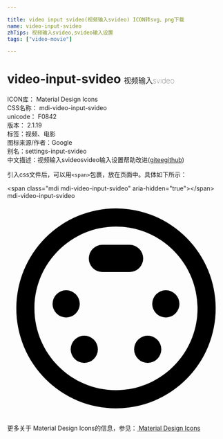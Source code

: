 ```yaml
---

title: video input svideo(视频输入svideo) ICON转svg、png下载
name: video-input-svideo
zhTips: 视频输入svideo,svideo输入设置
tags: ["video-movie"]

---
```


# video-input-svideo  <small style="font-size: 60%;font-weight: 100">视频输入svideo</small>


<div class="detail-page">
<p>
<span>
ICON库：
<span class="badge-secondary badge">Material Design Icons</span> 
</span>
<br/>
<span>
CSS名称：
<span class="badge-secondary badge">mdi-video-input-svideo</span> 
</span>
<br/>
<span>
unicode：
<span class="badge-secondary badge">F0842</span> 
<copy-btn content='F0842' btn-title=""></copy-btn>
<copy-btn :content='String.fromCodePoint(parseInt("F0842", 16))' btn-title="复制U"></copy-btn>
</span>
<br/>
<span>
版本：
<span class="badge-secondary badge">2.1.19</span> 
</span><br/><span>标签：<span class="badge-light badge"><router-link to="/tags/video-movie.html">视频、电影</router-link></span></span>
<br/>
<span>图标来源/作者：<span class="badge-light badge">Google</span></span> 
<br/>
<span>别名：<span class="badge-light badge">settings-input-svideo</span></span><br/><span class="zh-detail">中文描述：<span class="badge-primary badge">视频输入svideo</span><span class="badge-primary badge">svideo输入设置</span><span class="help-link"><span>帮助改进</span>(<a href="https://gitee.com/liuwave/icon-helper/edit/master/json/material/video-input-svideo.json" target="_blank" rel="noopener noreferrer">gitee</a><a href="https://github.com/liuwave/icon-helper/edit/master/json/material/video-input-svideo.json" target="_blank" rel="noopener noreferrer">github</a></span>)</span><br/>
</p>
</div>
<div class="alert alert-dark">
  <i class="mdi mdi-video-input-svideo mdi-48px"></i>
  <i class="mdi mdi-video-input-svideo mdi-36px"></i>
  <i class="mdi mdi-video-input-svideo mdi-24px"></i>
  <i class="mdi mdi-video-input-svideo mdi-18px"></i>
</div>
<div>
  <p>引入css文件后，可以用<code>&lt;span&gt;</code>包裹，放在页面中。具体如下所示：    
  </p>
  <div class="alert alert-primary" style="font-size: 14px">
    &lt;span class="mdi mdi-video-input-svideo" aria-hidden="true"&gt;&lt;/span&gt;
    <copy-btn content='<span class="mdi mdi-video-input-svideo" aria-hidden="true"></span>'></copy-btn>
  </div>
  <div class="alert alert-secondary">
    <i class="mdi mdi-video-input-svideo"
    style="font-size: 24px"
    aria-hidden="true"></i> mdi-video-input-svideo
    <copy-btn content="mdi-video-input-svideo" btn-title="复制图标名称"></copy-btn>
  </div>
</div>
<div id="svg" class="svg-wrap">
<svg xmlns="http://www.w3.org/2000/svg" viewBox="0 0 24 24"><path d="M8,11.5A1.5,1.5 0 0,0 6.5,10A1.5,1.5 0 0,0 5,11.5A1.5,1.5 0 0,0 6.5,13A1.5,1.5 0 0,0 8,11.5M15,6.5A1.5,1.5 0 0,0 13.5,5H10.5A1.5,1.5 0 0,0 9,6.5A1.5,1.5 0 0,0 10.5,8H13.5A1.5,1.5 0 0,0 15,6.5M8.5,15A1.5,1.5 0 0,0 7,16.5A1.5,1.5 0 0,0 8.5,18A1.5,1.5 0 0,0 10,16.5A1.5,1.5 0 0,0 8.5,15M12,1A11,11 0 0,0 1,12A11,11 0 0,0 12,23A11,11 0 0,0 23,12A11,11 0 0,0 12,1M12,21C7.04,21 3,16.96 3,12C3,7.04 7.04,3 12,3C16.96,3 21,7.04 21,12C21,16.96 16.96,21 12,21M17.5,10A1.5,1.5 0 0,0 16,11.5A1.5,1.5 0 0,0 17.5,13A1.5,1.5 0 0,0 19,11.5A1.5,1.5 0 0,0 17.5,10M15.5,15A1.5,1.5 0 0,0 14,16.5A1.5,1.5 0 0,0 15.5,18A1.5,1.5 0 0,0 17,16.5A1.5,1.5 0 0,0 15.5,15Z" /></svg>
</div>
<detail full-name='mdi-video-input-svideo'></detail>
    
<div><p>更多关于 Material Design Icons的信息，参见：<a target="_blank" href="https://iconhelper.cn/material.html"> Material Design Icons</a>
</p></div>

